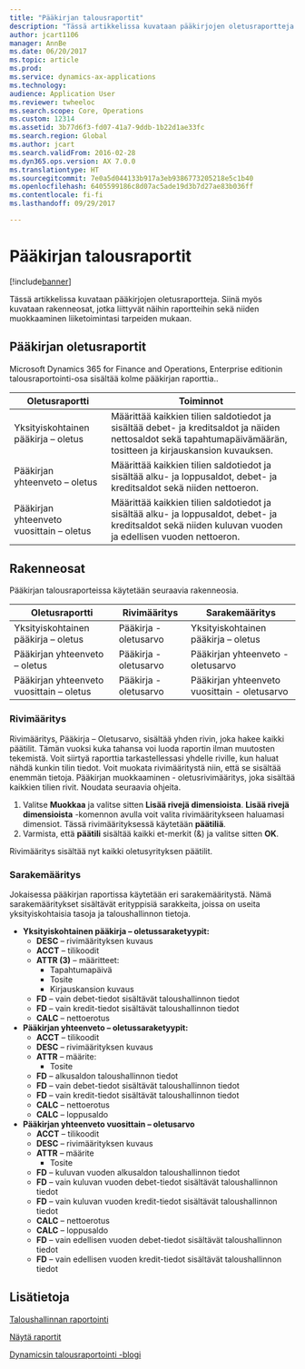 ```yaml
---
title: "Pääkirjan talousraportit"
description: "Tässä artikkelissa kuvataan pääkirjojen oletusraportteja. Siinä myös kuvataan rakenneosat, jotka liittyvät näihin raportteihin sekä niiden muokkaaminen liiketoimintasi tarpeiden mukaan."
author: jcart1106
manager: AnnBe
ms.date: 06/20/2017
ms.topic: article
ms.prod: 
ms.service: dynamics-ax-applications
ms.technology: 
audience: Application User
ms.reviewer: twheeloc
ms.search.scope: Core, Operations
ms.custom: 12314
ms.assetid: 3b77d6f3-fd07-41a7-9ddb-1b22d1ae33fc
ms.search.region: Global
ms.author: jcart
ms.search.validFrom: 2016-02-28
ms.dyn365.ops.version: AX 7.0.0
ms.translationtype: HT
ms.sourcegitcommit: 7e0a5d044133b917a3eb9386773205218e5c1b40
ms.openlocfilehash: 6405599186c8d07ac5ade19d3b7d27ae83b036ff
ms.contentlocale: fi-fi
ms.lasthandoff: 09/29/2017

---
```


# <a name="trial-balance-financial-reports"></a>Pääkirjan talousraportit

[!include[banner](../includes/banner.md)]


Tässä artikkelissa kuvataan pääkirjojen oletusraportteja. Siinä myös kuvataan rakenneosat, jotka liittyvät näihin raportteihin sekä niiden muokkaaminen liiketoimintasi tarpeiden mukaan. 

<a name="default-trial-balance-reports"></a>Pääkirjan oletusraportit
-----------------------------

Microsoft Dynamics 365 for Finance and Operations, Enterprise editionin talousraportointi-osa sisältää kolme pääkirjan raporttia..

| Oletusraportti                                 | Toiminnot                                                                                                                                                                                        |
|------------------------------------------------|-----------------------------------------------------------------------------------------------------------------------------------------------------------------------------------------------------|
| Yksityiskohtainen pääkirja – oletus               | Määrittää kaikkien tilien saldotiedot ja sisältää debet- ja kreditsaldot ja näiden nettosaldot sekä tapahtumapäivämäärän, tositteen ja kirjauskansion kuvauksen.                  |
| Pääkirjan yhteenveto – oletus                | Määrittää kaikkien tilien saldotiedot ja sisältää alku- ja loppusaldot, debet- ja kreditsaldot sekä niiden nettoeron.                                        |
| Pääkirjan yhteenveto vuosittain – oletus | Määrittää kaikkien tilien saldotiedot ja sisältää alku- ja loppusaldot, debet- ja kreditsaldot sekä niiden kuluvan vuoden ja edellisen vuoden nettoeron. |

## <a name="building-blocks"></a>Rakenneosat
Pääkirjan talousraporteissa käytetään seuraavia rakenneosia.

| Oletusraportti                                 | Rivimääritys          | Sarakemääritys                              |
|------------------------------------------------|-------------------------|------------------------------------------------|
| Yksityiskohtainen pääkirja – oletus               | Pääkirja - oletusarvo | Yksityiskohtainen pääkirja – oletus               |
| Pääkirjan yhteenveto – oletus                | Pääkirja - oletusarvo | Pääkirjan yhteenveto - oletusarvo                |
| Pääkirjan yhteenveto vuosittain – oletus | Pääkirja - oletusarvo | Pääkirjan yhteenveto vuosittain - oletusarvo |

### <a name="row-definition"></a>Rivimääritys

Rivimääritys, Pääkirja – Oletusarvo, sisältää yhden rivin, joka hakee kaikki päätilit. Tämän vuoksi kuka tahansa voi luoda raportin ilman muutosten tekemistä. Voit siirtyä raporttia tarkastellessasi yhdelle riville, kun haluat nähdä kunkin tilin tiedot. Voit muokata rivimääritystä niin, että se sisältää enemmän tietoja. Pääkirjan muokkaaminen - oletusrivimääritys, joka sisältää kaikkien tilien rivit. Noudata seuraavia ohjeita.

1.  Valitse **Muokkaa** ja valitse sitten **Lisää rivejä dimensioista**. **Lisää rivejä dimensioista** -komennon avulla voit valita rivimääritykseen haluamasi dimensiot. Tässä rivimäärityksessä käytetään **päätiliä**.
2.  Varmista, että **päätili** sisältää kaikki et-merkit (&) ja valitse sitten **OK**.

Rivimääritys sisältää nyt kaikki oletusyrityksen päätilit.

### <a name="column-definition"></a>Sarakemääritys

Jokaisessa pääkirjan raportissa käytetään eri sarakemääritystä. Nämä sarakemääritykset sisältävät erityppisiä sarakkeita, joissa on useita yksityiskohtaisia tasoja ja taloushallinnon tietoja.

-   **Yksityiskohtainen pääkirja – oletussaraketyypit:**
    -   **DESC** – rivimäärityksen kuvaus
    -   **ACCT** – tilikoodit
    -   **ATTR (3)** – määritteet:
        -   Tapahtumapäivä
        -   Tosite
        -   Kirjauskansion kuvaus
    -   **FD** – vain debet-tiedot sisältävät taloushallinnon tiedot
    -   **FD** – vain kredit-tiedot sisältävät taloushallinnon tiedot
    -   **CALC** – nettoerotus
-   **Pääkirjan yhteenveto – oletussaraketyypit:**
    -   **ACCT** – tilikoodit
    -   **DESC** – rivimäärityksen kuvaus
    -   **ATTR** – määrite:
        -   Tosite
    -   **FD** – alkusaldon taloushallinnon tiedot
    -   **FD** – vain debet-tiedot sisältävät taloushallinnon tiedot
    -   **FD** – vain kredit-tiedot sisältävät taloushallinnon tiedot
    -   **CALC** – nettoerotus
    -   **CALC** – loppusaldo
-   **Pääkirjan yhteenveto vuosittain – oletusarvo**
    -   **ACCT** – tilikoodit
    -   **DESC** – rivimäärityksen kuvaus
    -   **ATTR** – määrite
        -   Tosite
    -   **FD** – kuluvan vuoden alkusaldon taloushallinnon tiedot
    -   **FD** – vain kuluvan vuoden debet-tiedot sisältävät taloushallinnon tiedot
    -   **FD** – vain kuluvan vuoden kredit-tiedot sisältävät taloushallinnon tiedot
    -   **CALC** – nettoerotus
    -   **CALC** – loppusaldo
    -   **FD** – vain edellisen vuoden debet-tiedot sisältävät taloushallinnon tiedot
    -   **FD** – vain edellisen vuoden kredit-tiedot sisältävät taloushallinnon tiedot

 

<a name="see-also"></a>Lisätietoja
--------

[Taloushallinnan raportointi](financial-reporting-getting-started.md)

[Näytä raportit](view-financial-reports.md)

[Dynamicsin talousraportointi -blogi](http://blogs.msdn.com/b/dynamics_financial_reporting/)





